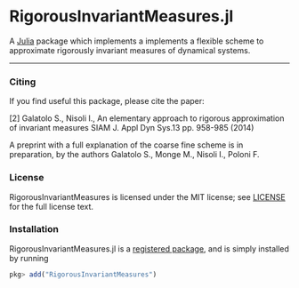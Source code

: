 # RigorousInvariantMeasures.jl

A [Julia](http://julialang.org) package which implements a implements a flexible scheme to approximate rigorously invariant measures of dynamical systems.

---

### Citing

If you find useful this package, please cite the paper:

<a id="2">[2]</a>
Galatolo S., Nisoli I., An elementary approach to rigorous approximation of invariant
measures SIAM J. Appl Dyn Sys.13 pp. 958-985 (2014)

A preprint with a full explanation of the coarse fine scheme is in preparation, by the authors
Galatolo S., Monge M., Nisoli I., Poloni F.

### License

RigorousInvariantMeasures is licensed under the MIT license; see
[LICENSE](https://github.com/JuliaDynamics/RigorousInvariantMeasures.jl/blob/master/LICENSE.md) for the full license text.

### Installation

RigorousInvariantMeasures.jl is a [registered package](http://pkg.julialang.org), and is
simply installed by running

```julia
pkg> add("RigorousInvariantMeasures")
```

